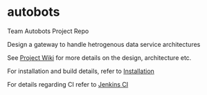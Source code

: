 # autobots
Team Autobots Project Repo

Design a gateway to handle hetrogenous data service architectures

See [Project Wiki](https://github.com/airavata-courses/autobots/wiki) for more details on the design, architecture etc.

For installation and build details, refer to [Installation](https://github.com/airavata-courses/autobots/wiki/Installation)

For details regarding CI refer to [Jenkins CI](https://github.com/airavata-courses/autobots/wiki/CI---CD)
